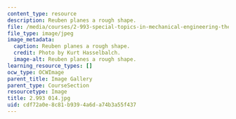 ```yaml
---
content_type: resource
description: Reuben planes a rough shape.
file: /media/courses/2-993-special-topics-in-mechanical-engineering-the-art-and-science-of-boat-design-january-iap-2007/cdf72a0e8c81b9394a6da74b3a55f437_2993014.jpg
file_type: image/jpeg
image_metadata:
  caption: Reuben planes a rough shape.
  credit: Photo by Kurt Hasselbalch.
  image-alt: Reuben planes a rough shape.
learning_resource_types: []
ocw_type: OCWImage
parent_title: Image Gallery
parent_type: CourseSection
resourcetype: Image
title: 2.993 014.jpg
uid: cdf72a0e-8c81-b939-4a6d-a74b3a55f437
---
```


